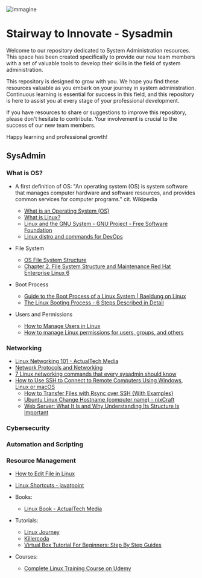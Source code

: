 ![immagine](immagine.png)
# Stairway to Innovate - Sysadmin
Welcome to our repository dedicated to System Administration resources. This space has been created specifically to provide our new team members with a set of valuable tools to develop their skills in the field of system administration.

This repository is designed to grow with you. We hope you find these resources valuable as you embark on your journey in system administration. Continuous learning is essential for success in this field, and this repository is here to assist you at every stage of your professional development.

If you have resources to share or suggestions to improve this repository, please don't hesitate to contribute. Your involvement is crucial to the success of our new team members.

Happy learning and professional growth!

## SysAdmin

### What is OS? 

  * A first definition of OS: "An operating system (OS) is system software that manages computer hardware and software resources, and provides common services for computer programs." cit. Wikipedia

    * [What is an Operating System (OS)](https://www.javatpoint.com/operating-system)
    * [What is Linux?](https://www.redhat.com/en/topics/linux/what-is-linux)
    * [Linux and the GNU System - GNU Project - Free Software Foundation](https://www.gnu.org/gnu/linux-and-gnu.it.html)
    * [Linux distro and commands for DevOps](https://medium.com/cloud-native-daily/mastering-linux-for-devops-engineers-essential-commands-and-practices-for-success-a608a718069f)
  
  * File System
    * [OS File System Structure](https://www.tutorialspoint.com/file-system-structure)
    * [Chapter 2. File System Structure and Maintenance Red Hat Enterprise Linux 6](https://access.redhat.com/documentation/it-it/red_hat_enterprise_linux/6/html/storage_administration_guide/ch-filesystem)

  * Boot Process
    * [Guide to the Boot Process of a Linux System | Baeldung on Linux](https://www.baeldung.com/linux/boot-process)
    * [The Linux Booting Process - 6 Steps Described in Detail](https://www.freecodecamp.org/news/the-linux-booting-process-6-steps-described-in-detail/)
  * Users and Permissions
    * [How to Manage Users in Linux](https://www.freecodecamp.org/news/how-to-manage-users-in-linux/)
    * [How to manage Linux permissions for users, groups, and others](https://www.redhat.com/sysadmin/manage-permissions)
  
### Networking
   * [Linux Networking 101 - ActualTech Media](https://www.actualtechmedia.com/wp-content/uploads/2017/12/CUMULUS-NETWORKS-Linux101.pdf)
   * [Network Protocols and Networking](https://www.html.it/pag/71625/protocolli-di-rete-e-networking/)
   * [7 Linux networking commands that every sysadmin should know](https://www.redhat.com/sysadmin/7-great-network-commands)
  * [How to Use SSH to Connect to Remote Computers Using Windows, Linux or macOS](https://www.tomshardware.com/how-to/use-ssh-connect-to-remote-computer)
    * [How to Transfer Files with Rsync over SSH {With Examples}](https://phoenixnap.com/kb/how-to-rsync-over-ssh)
    * [Ubuntu Linux Change Hostname (computer name) - nixCraft](https://www.cyberciti.biz/faq/ubuntu-change-hostname-command/)
    * [Web Server: What It Is and Why Understanding Its Structure Is Important](https://www.laramind.com/blog/web-server-cosa-sono-perche-sono-importanti/)

### Cybersecurity

### Automation and Scripting

### Resource Management
  * [How to Edit File in Linux](https://linuxhint.com/how-to-edit-file-in-linux/)
  * [Linux Shortcuts - javatpoint](https://www.javatpoint.com/linux-shortcuts)

  * Books:

    * [Linux Book - ActualTech Media](https://www.actualtechmedia.com/wp-content/uploads/2017/12/CUMULUS-NETWORKS-Linux101.pdf)

  * Tutorials:

    * [Linux Journey](https://linuxjourney.com/)
    * [Killercoda](https://killercoda.com/pawelpiwosz/course/linuxFundamentals)
    * [Virtual Box Tutorial For Beginners: Step By Step Guides](https://devopscube.com/virtual-box-tutorial/)
   
  * Courses:

    * [Complete Linux Training Course on Udemy](https://www.udemy.com/course/complete-linux-training-course-to-get-your-dream-it-job/learn/lecture/39823778#content)

